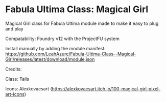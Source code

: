 # Fabula Ultima Class: Magical Girl
Magical Girl class for Fabula Ultima module made to make it easy to plug and play

Compatability: Foundry v12 with the ProjectFU system

Install manually by adding the module manifest: https://github.com/LeahAzure/Fabula-Ultima-Class--Magical-Girl/releases/latest/download/module.json

Credits:

Class: Tails

Icons: Alexkovacsart (https://alexkovacsart.itch.io/100-magical-girl-pixel-art-icons)
